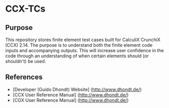 # CCX-TCs

## Purpose

This repository stores finite element test cases built for CalculiX CrunchiX (CCX) 2.14. The purpose is to understand both the finite element code inputs and accompanying outputs. This will increase user confidence in the code through an understanding of when certain elements should (or shouldn't) be used.

## References
* [Developer (Guido Dhondt) Website] (http://www.dhondt.de/)
* [CCX User Reference Manual] (http://www.dhondt.de/)
* [CGX User Reference Manual] (http://www.dhondt.de/)
